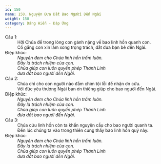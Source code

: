```yaml
---
id: 150
name: 150. Nguyện Đưa Dắt Bao Người Đến Ngài
weight: 150
category: Dâng Hiến - Đáp Ứng
---
```

<dl><dt>Câu 1:</dt><dd data-verse="1">Hỡi Chúa để trong lòng con gánh nặng về bao linh hồn quanh con. <br/>Cố gắng con xin làm xong trọng trách, dắt đưa bạn bè đến Ngài. </dd><dt>Điệp khúc:</dt><dd data-chorus="1"><em>Nguyện đem cho Chúa linh hồn trầm luân. <br/>Đây là trách nhiệm của con. <br/>Chúa giúp con luôn quyền phép Thánh Linh <br/>đưa dắt bao người đến Ngài. </em></dd><dt>Câu 2:</dt><dd data-verse="2">Chúa chỉ cho con người nào đắm chìm tội lỗi để nhận ơn cứu. <br/>Với đức yêu thương Ngài ban ơn thiêng giúp cho bao người đến Ngài. </dd><dt>Điệp khúc:</dt><dd data-chorus="1"><em>Nguyện đem cho Chúa linh hồn trầm luân. <br/>Đây là trách nhiệm của con. <br/>Chúa giúp con luôn quyền phép Thánh Linh <br/>đưa dắt bao người đến Ngài. </em></dd><dt>Câu 3:</dt><dd data-verse="3">Chúa cứu linh hồn còn ta khẩn nguyện cầu cho bao người quanh ta. <br/>Đến lúc chúng ta vào trong thiên cung thấy bao linh hồn quý này. </dd><dt>Điệp khúc:</dt><dd data-chorus="1"><em>Nguyện đem cho Chúa linh hồn trầm luân. <br/>Đây là trách nhiệm của con. <br/>Chúa giúp con luôn quyền phép Thánh Linh <br/>đưa dắt bao người đến Ngài. </em></dd></dl>
